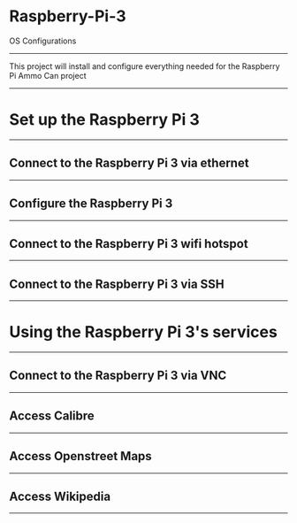# Raspberry-Pi-3
OS Configurations

---

This project will install and configure everything needed for the Raspberry Pi Ammo Can project

---

# Set up the Raspberry Pi 3

---

## Connect to the Raspberry Pi 3 via ethernet

---

## Configure the Raspberry Pi 3

---

## Connect to the Raspberry Pi 3 wifi hotspot

---

## Connect to the Raspberry Pi 3 via SSH

---

# Using the Raspberry Pi 3's services

---

## Connect to the Raspberry Pi 3 via VNC

---

## Access Calibre

---

## Access Openstreet Maps

---

## Access Wikipedia

---
